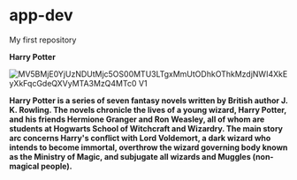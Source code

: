 # app-dev
My first repository

**Harry Potter**

![MV5BMjE0YjUzNDUtMjc5OS00MTU3LTgxMmUtODhkOThkMzdjNWI4XkEyXkFqcGdeQXVyMTA3MzQ4MTc0 _V1_](https://github.com/Jokolots/app-dev/assets/152492097/c42c8bba-0e8e-4c18-862f-e8e2769c9dd8)

**Harry Potter is a series of seven fantasy novels written by British author J. K. Rowling. The novels chronicle the lives of a young wizard, Harry Potter, and his friends Hermione Granger and Ron Weasley, all of whom are students at Hogwarts School of Witchcraft and Wizardry. The main story arc concerns Harry's conflict with Lord Voldemort, a dark wizard who intends to become immortal, overthrow the wizard governing body known as the Ministry of Magic, and subjugate all wizards and Muggles (non-magical people).**
